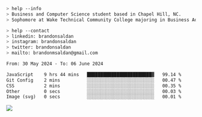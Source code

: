 ````bash
> help --info
> Business and Computer Science student based in Chapel Hill, NC.
> Sophomore at Wake Technical Community College majoring in Business Administration.
````

````bash
> help --contact
> linkedin: brandonsaldan
> instagram: brandonsaldan
> twitter: brandonsaldan
> mailto: brandonmsaldan@gmail.com
````

<!--START_SECTION:waka-->

```txt
From: 30 May 2024 - To: 06 June 2024

JavaScript    9 hrs 44 mins   ████████████████████████▓   99.14 %
Git Config    2 mins          ░░░░░░░░░░░░░░░░░░░░░░░░░   00.47 %
CSS           2 mins          ░░░░░░░░░░░░░░░░░░░░░░░░░   00.35 %
Other         0 secs          ░░░░░░░░░░░░░░░░░░░░░░░░░   00.03 %
Image (svg)   0 secs          ░░░░░░░░░░░░░░░░░░░░░░░░░   00.01 %
```

<!--END_SECTION:waka-->

![](https://komarev.com/ghpvc/?username=brandonsaldan&color=6A8AFF)
